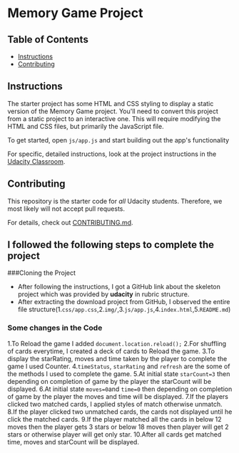 # Memory Game Project

## Table of Contents

* [Instructions](#instructions)
* [Contributing](#contributing)

## Instructions

The starter project has some HTML and CSS styling to display a static version of the Memory Game project. You'll need to convert this project from a static project to an interactive one. This will require modifying the HTML and CSS files, but primarily the JavaScript file.

To get started, open `js/app.js` and start building out the app's functionality

For specific, detailed instructions, look at the project instructions in the [Udacity Classroom](https://classroom.udacity.com/me).

## Contributing

This repository is the starter code for _all_ Udacity students. Therefore, we most likely will not accept pull requests.

For details, check out [CONTRIBUTING.md](CONTRIBUTING.md).
## I followed the following steps to complete the project

###Cloning the Project
- After following the instructions, I got a GitHub link about the skeleton project which was provided by **udacity** in rubric structure.
- After extracting the download project from GitHub, I observed the entire file structure(1.`css/app.css`,2.`img/`,3.`js/app.js`,4.`index.html`,5.`README.md`)
### Some changes in the Code ###
1.To Reload the game I added `document.location.reload();`
2.For shuffling of cards everytime, I created a deck of cards to Reload the game.
3.To display the starRating, moves and time taken by the player to complete the game I used Counter.
4.`timeStatus`, `starRating` and `refresh` are the some of the methods I used to complete the game.
5.At initial state `starCount=3` then depending on completion of game by the player the starCount will be displayed.
6.At initial state `moves=0`and `time=0` then depending on completion of game by the player the moves and time will be displayed.
7.If the players clicked two matched cards, I applied styles of match otherwise unmatch.
8.If the player clicked two unmatched cards, the cards not displayed until he click the matched cards.
9.If the player matched all the cards in below 12 moves then the player gets 3 stars or below 18 moves then player will get 2 stars or otherwise player will get only  star.
10.After all cards get matched time, moves and starCount will be displayed.
